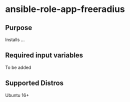 # ansible-role-app-freeradius
## Purpose
Installs ...
## Required input variables
To be added
## Supported Distros
Ubuntu 16+
